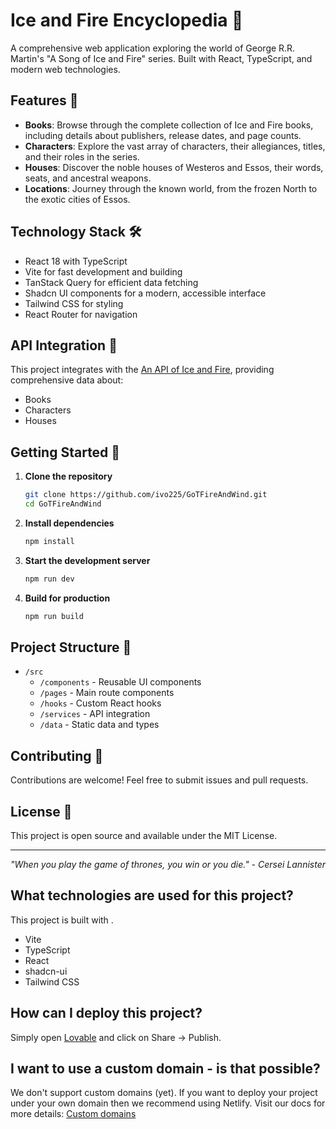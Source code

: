 # Ice and Fire Encyclopedia 🐉

A comprehensive web application exploring the world of George R.R. Martin's "A Song of Ice and Fire" series. Built with React, TypeScript, and modern web technologies.

## Features 🏰

- **Books**: Browse through the complete collection of Ice and Fire books, including details about publishers, release dates, and page counts.
- **Characters**: Explore the vast array of characters, their allegiances, titles, and their roles in the series.
- **Houses**: Discover the noble houses of Westeros and Essos, their words, seats, and ancestral weapons.
- **Locations**: Journey through the known world, from the frozen North to the exotic cities of Essos.

## Technology Stack 🛠

- React 18 with TypeScript
- Vite for fast development and building
- TanStack Query for efficient data fetching
- Shadcn UI components for a modern, accessible interface
- Tailwind CSS for styling
- React Router for navigation

## API Integration 🔗

This project integrates with the [An API of Ice and Fire](https://anapioficeandfire.com/), providing comprehensive data about:
- Books
- Characters
- Houses

## Getting Started 🚀

1. **Clone the repository**
   ```bash
   git clone https://github.com/ivo225/GoTFireAndWind.git
   cd GoTFireAndWind
   ```

2. **Install dependencies**
   ```bash
   npm install
   ```

3. **Start the development server**
   ```bash
   npm run dev
   ```

4. **Build for production**
   ```bash
   npm run build
   ```

## Project Structure 📁

- `/src`
  - `/components` - Reusable UI components
  - `/pages` - Main route components
  - `/hooks` - Custom React hooks
  - `/services` - API integration
  - `/data` - Static data and types

## Contributing 🤝

Contributions are welcome! Feel free to submit issues and pull requests.

## License 📄

This project is open source and available under the MIT License.

---

*"When you play the game of thrones, you win or you die." - Cersei Lannister*

## What technologies are used for this project?

This project is built with .

- Vite
- TypeScript
- React
- shadcn-ui
- Tailwind CSS

## How can I deploy this project?

Simply open [Lovable](https://lovable.dev/projects/ff0b604e-7075-49d5-88d5-875600e2d4a9) and click on Share -> Publish.

## I want to use a custom domain - is that possible?

We don't support custom domains (yet). If you want to deploy your project under your own domain then we recommend using Netlify. Visit our docs for more details: [Custom domains](https://docs.lovable.dev/tips-tricks/custom-domain/)
